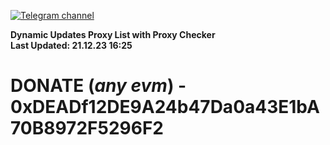 [![Telegram channel](https://img.shields.io/endpoint?url=https://runkit.io/damiankrawczyk/telegram-badge/branches/master?url=https://t.me/n4z4v0d)](https://t.me/n4z4v0d) 

**Dynamic Updates Proxy List with Proxy Checker**  
**Last Updated: 21.12.23 16:25**

# DONATE (_any evm_) - 0xDEADf12DE9A24b47Da0a43E1bA70B8972F5296F2
